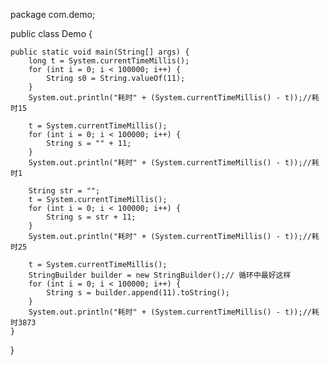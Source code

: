 package com.demo;

public class Demo {

	public static void main(String[] args) {
		long t = System.currentTimeMillis();
		for (int i = 0; i < 100000; i++) {
			String s0 = String.valueOf(11);
		}
		System.out.println("耗时" + (System.currentTimeMillis() - t));//耗时15

		t = System.currentTimeMillis();
		for (int i = 0; i < 100000; i++) {
			String s = "" + 11;
		}
		System.out.println("耗时" + (System.currentTimeMillis() - t));//耗时1

		String str = "";
		t = System.currentTimeMillis();
		for (int i = 0; i < 100000; i++) {
			String s = str + 11;
		}
		System.out.println("耗时" + (System.currentTimeMillis() - t));//耗时25

		t = System.currentTimeMillis();
		StringBuilder builder = new StringBuilder();// 循环中最好这样
		for (int i = 0; i < 100000; i++) {
			String s = builder.append(11).toString();
		}
		System.out.println("耗时" + (System.currentTimeMillis() - t));//耗时3873
	}

}
